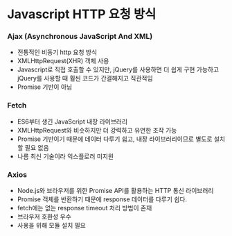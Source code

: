 # Javascript HTTP 요청 방식

### Ajax (Asynchronous JavaScript And XML)

- 전통적인 비동기 http 요청 방식
- XMLHttpRequest(XHR) 객체 사용
- Javascript로 직접 호출할 수 있지만, jQuery를 사용하면 더 쉽게 구현 가능하고 jQuery를 사용할 때 훨씬 코드가 간결해지고 직관적임
- Promise 기반이 아님

### Fetch

- ES6부터 생긴 JavaScript 내장 라이브러리
- XMLHttpRequest와 비슷하지만 더 강력하고 유연한 조작 가능
- Promise 기반이기 때문에 데이터 다루기 쉽고, 내장 라이브러리이므로 별도로 설치할 필요 없음
- 나름 최신 기술이라 익스플로러 미지원

### Axios

- Node.js와 브라우저를 위한 Promise API를 활용하는 HTTP 통신 라이브러리
- Promise 객체를 반환하기 때문에 response 데이터를 다루기 쉽다.
- fetch에는 없는 response timeout 처리 방법이 존재
- 브라우저 호환성 우수
- 사용을 위해 모듈 설치 필요
